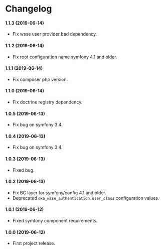 Changelog
=========

#### 1.1.3 (2019-06-14)

* Fix wsse user provider bad dependency.

#### 1.1.2 (2019-06-14)

* Fix root configuration name symfony 4.1 and older.

#### 1.1.1 (2019-06-14)

* Fix composer php version.

#### 1.1.0 (2019-06-14)

* Fix doctrine registry dependency.

#### 1.0.5 (2019-06-13)

* Fix bug on symfony 3.4.

#### 1.0.4 (2019-06-13)

* Fix bug on symfony 3.4.

#### 1.0.3 (2019-06-13)

* Fixed bug.

#### 1.0.2 (2019-06-13)

* Fix BC layer for symfony/config 4.1 and older.
* Deprecated `oka_wsse_authentication.user_class` configuration values.

#### 1.0.1 (2019-06-12)

* Fixed symfony component requirements.

#### 1.0.0 (2019-06-12)

* First project release.
